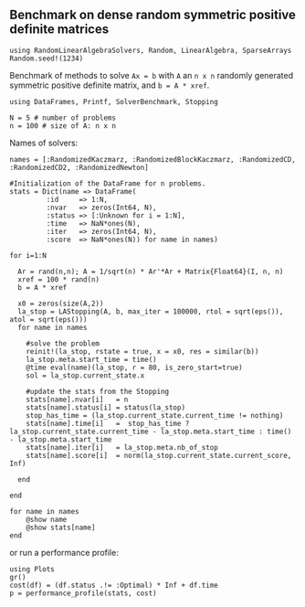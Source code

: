 ## Benchmark on dense random symmetric positive definite matrices

```@example ex1
using RandomLinearAlgebraSolvers, Random, LinearAlgebra, SparseArrays
Random.seed!(1234)
```
Benchmark of methods to solve `Ax = b` with `A` an `n x n` randomly generated symmetric positive definite matrix, and `b = A * xref`.
```@example ex1
using DataFrames, Printf, SolverBenchmark, Stopping
```
```@example ex1
N = 5 # number of problems
n = 100 # size of A: n x n
```
Names of solvers:
```@example ex1
names = [:RandomizedKaczmarz, :RandomizedBlockKaczmarz, :RandomizedCD, :RandomizedCD2, :RandomizedNewton]
```

```@example ex1
#Initialization of the DataFrame for n problems.
stats = Dict(name => DataFrame(
         :id     => 1:N,
         :nvar   => zeros(Int64, N),
         :status => [:Unknown for i = 1:N],
         :time   => NaN*ones(N),
         :iter   => zeros(Int64, N),
         :score  => NaN*ones(N)) for name in names)
```

```@example ex1
for i=1:N

  Ar = rand(n,n); A = 1/sqrt(n) * Ar'*Ar + Matrix{Float64}(I, n, n)
  xref = 100 * rand(n)
  b = A * xref

  x0 = zeros(size(A,2))
  la_stop = LAStopping(A, b, max_iter = 100000, rtol = sqrt(eps()), atol = sqrt(eps()))
  for name in names

    #solve the problem
    reinit!(la_stop, rstate = true, x = x0, res = similar(b))
    la_stop.meta.start_time = time()
    @time eval(name)(la_stop, r = 80, is_zero_start=true)
    sol = la_stop.current_state.x

    #update the stats from the Stopping
    stats[name].nvar[i]   = n
    stats[name].status[i] = status(la_stop)
    stop_has_time = (la_stop.current_state.current_time != nothing)
    stats[name].time[i]   =  stop_has_time ? la_stop.current_state.current_time - la_stop.meta.start_time : time() - la_stop.meta.start_time
    stats[name].iter[i]   = la_stop.meta.nb_of_stop
    stats[name].score[i]  = norm(la_stop.current_state.current_score, Inf)

  end

end
```

```@example ex1
for name in names
    @show name
    @show stats[name]
end
```
or run a performance profile:
```@example ex1
using Plots
gr()
cost(df) = (df.status .!= :Optimal) * Inf + df.time
p = performance_profile(stats, cost)
```
